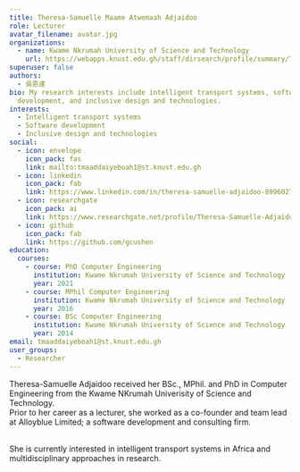 ```yaml
---
title: Theresa-Samuelle Maame Atwemaah Adjaidoo
role: Lecturer
avatar_filename: avatar.jpg
organizations:
  - name: Kwame Nkrumah University of Science and Technology
    url: https://webapps.knust.edu.gh/staff/dirsearch/profile/summary/7e6952af14b8.html
superuser: false
authors:
  - 吳恩達
bio: My research interests include intelligent transport systems, software
  development, and inclusive design and technologies.
interests:
  - Intelligent transport systems
  - Software development
  - Inclusive design and technologies
social:
  - icon: envelope
    icon_pack: fas
    link: mailto:tmaaddaiyeboah1@st.knust.edu.gh
  - icon: linkedin
    icon_pack: fab
    link: https://www.linkedin.com/in/theresa-samuelle-adjaidoo-89960275/
  - icon: researchgate
    icon_pack: ai
    link: https://www.researchgate.net/profile/Theresa-Samuelle-Adjaidoo
  - icon: github
    icon_pack: fab
    link: https://github.com/gcushen
education:
  courses:
    - course: PhD Computer Engineering
      institution: Kwame Nkrumah University of Science and Technology
      year: 2021
    - course: MPhil Computer Engineering
      institution: Kwame Nkrumah University of Science and Technology
      year: 2016
    - course: BSc Computer Engineering
      institution: Kwame Nkrumah University of Science and Technology
      year: 2014
email: tmaaddaiyeboah1@st.knust.edu.gh
user_groups:
  - Researcher
---
```

<!--StartFragment-->

Theresa-Samuelle Adjaidoo received her BSc., MPhil. and PhD in Computer Engineering from the Kwame NKrumah Univerisity of Science and Technology.\
Prior to her career as a lecturer, she worked as a co-founder and team lead at Alloyblue Limited; a software development and consulting firm.

\
She is currently interested in intelligent transport systems in Africa and multidisciplinary approaches in research.

<!--EndFragment-->